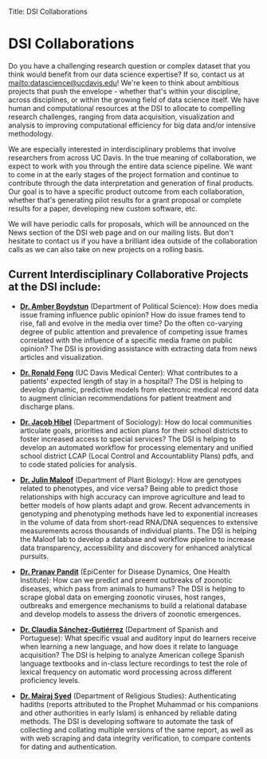 ﻿Title: DSI Collaborations

# DSI Collaborations 

Do you have a challenging research question or complex dataset that you think
would benefit from our data science expertise? If so, contact us at
<mailto:datascience@ucdavis.edu>! We're keen to think about ambitious projects
that push the envelope - whether that's within your discipline, across
disciplines, or within the growing field of data science itself. We have human
and computational resources at the DSI to allocate to compelling research
challenges, ranging from data acquisition, visualization and analysis to
improving computational efficiency for big data and/or intensive methodology.

We are especially interested in interdisciplinary problems that involve
researchers from across UC Davis. In the true meaning of collaboration, we
expect to work with you through the entire data science pipeline. We want to
come in at the early stages of the project formation and continue to contribute
through the data interpretation and generation of final products. Our goal is 
to have a specific product outcome from each collaboration, whether that's 
generating pilot results for a grant proposal or complete results for a 
paper, developing new custom software, etc.

We will have periodic calls for proposals, which will be announced on the News
section of the DSI web page and on our mailing lists. But don't hesitate to contact 
us if you have a brilliant idea outside of the collaboration calls as we can
also take on new projects on a rolling basis.

## Current Interdisciplinary Collaborative Projects at the DSI include:

* __[Dr. Amber Boydstun](http://psfaculty.ucdavis.edu/boydstun/Home.html)__ (Department of Political Science): How does media
  issue framing influence public opinion? How do issue frames tend to rise,
  fall and evolve in the media over time? Do the often co-varying degree of
  public attention and prevalence of competing issue frames correlated with the
  influence of a specific media frame on public opinion? The DSI is providing
  assistance with extracting data from news articles and visualization.

* __[Dr. Ronald Fong](http://www.ucdmc.ucdavis.edu/publish/facultybio/search/faculty/1084)__ (UC Davis Medical Center): What contributes to a
  patients' expected length of stay in a hospital? The DSI is helping to
  develop dynamic, predictive models from electronic medical record data to
  augment clinician recommendations for patient treatment and discharge plans.

* __[Dr. Jacob Hibel](http://jhibel.faculty.ucdavis.edu/)__ (Department of Sociology): How do local communities
  articulate goals, priorities and action plans for their school districts to
  foster increased access to special services? The DSI is helping to develop an
  automated workflow for processing elementary and unified school district LCAP
  (Local Control and Accountabliity Plans) pdfs, and to code stated policies
  for analysis.

* __[Dr. Julin Maloof](http://malooflab.phytonetworks.org/)__ (Department of Plant Biology): How are genotypes related
  to phenotypes, and vice versa? Being able to predict those relationships with
  high accuracy can improve agriculture and lead to better models of how plants
  adapt and grow. Recent advancements in genotyping and phenotyping methods
  have led to exponential increases in the volume of data from short-read
  RNA/DNA sequences to extensive measurements across thousands of individual
  plants. The DSI is helping the Maloof lab to develop a database and workflow
  pipeline to increase data transparency, accessibility and discovery for
  enhanced analytical pursuits.

* __[Dr. Pranav Pandit](http://www.vetmed.ucdavis.edu/ohi/centers/epicenter.cfm)__ (EpiCenter for Disease Dynamics, One Health Institute):
  How can we predict and preemt outbreaks of zoonotic diseases, which pass from
  animals to humans? The DSI is helping to scrape global data on emerging
  zoonotic viruses, host ranges, outbreaks and emergence mechanisms to build a
  relational database and develop models to assess the drivers of zoonotic
  emergences.  

* __[Dr. Claudia Sánchez-Gutiérrez](https://spanish.ucdavis.edu/en/people/profile/2585)__ (Department of Spanish and Portuguese):
  What specific vsual and auditory input do learners receive when learning a
  new language, and how does it relate to language acquisition? The DSI is
  helping to analyze American college Spanish language textbooks and in-class
  lecture recordings to test the role of lexical frequency on automatic word
  processing across different proficiency levels. 

* __[Dr. Mairaj Syed](https://religions.ucdavis.edu/people/profile/1359)__ (Department of Religious Studies): Authenticating hadiths
  (reports attributed to the Prophet Muhammad or his companions and other
  authorities in early Islam) is enhanced by reliable dating methods. The DSI
  is developing software to automate the task of collecting and collating
  multiple versions of the same report, as well as with web scraping and data
  integrity verification, to compare contents for dating and authentication.
